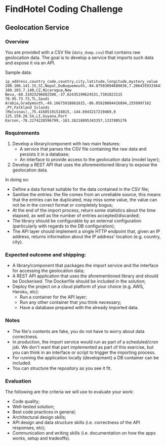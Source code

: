 # FindHotel Coding Challenge

## Geolocation Service

### Overview

You are provided with a CSV file (`data_dump.csv`) that contains raw geolocation data. The goal is to develop a service that imports such data and expose it via an API.

Sample data:
```
ip_address,country_code,country,city,latitude,longitude,mystery_value
200.106.141.15,SI,Nepal,DuBuquemouth,-84.87503094689836,7.206435933364332,7823011346
160.103.7.140,CZ,Nicaragua,New Neva,-68.31023296602508,-37.62435199624531,7301823115
70.95.73.73,TL,Saudi Arabia,Gradymouth,-49.16675918861615,-86.05920084416894,2559997162
,PY,Falkland Islands (Malvinas),,75.41685191518815,-144.6943217219469,0
125.159.20.54,LI,Guyana,Port Karson,-78.2274228596799,-163.26218895343357,1337885276
```

### Requirements

1. Develop a library/component with two main features:
    * A service that parses the CSV file containing the raw data and persists it in a database;
    * An interface to provide access to the geolocation data (model layer);
1. Develop a REST API that uses the aforementioned library to expose the geolocation data.

In doing so:
* Define a data format suitable for the data contained in the CSV file;
* Sanitise the entries: the file comes from an unreliable source, this means that the entries can be duplicated, may miss some value, the value can not be in the correct format or completely bogus;
* At the end of the import process, return some statistics about the time elapsed, as well as the number of entries accepted/discarded;
* The library should be configurable by an external configuration (particularly with regards to the DB configuration);
* The API layer should implement a single HTTP endpoint that, given an IP address, returns information about the IP address' location (e.g. country, city).

### Expected outcome and shipping:

* A library/component that packages the import service and the interface for accessing the geolocation data;
* A REST API application that uses the aforementioned library and should be Dockerised. The Dockerfile should be included in the solution;
* Deploy the project on a cloud platform of your choice (e.g. AWS, Heroku, etc):
  * Run a container for the API layer;
  * Run any other container that you think necessary;
  * Have a database prepared with the already imported data.

### Notes

* The file's contents are fake, you do not have to worry about data correctness.
* In production, the import service would run as part of a scheduled/cron job. We don't want that part implemented as part of this exercise, but you can think in an interface or script to trigger the importing process.
* For running the application locally (development) a DB container can be included.
* You can structure the repository as you see it fit.

### Evaluation

The following are the criteria we will use to evaluate your work:
- Code quality;
- Well-tested solution;
- Best code practices in general;
- Architectural design skills;
- API design and data structure skills (i.e. correctness of the API responses, etc);
- Communication and writing skills (i.e. documentation on how the apps works, setup and tradeoffs).
